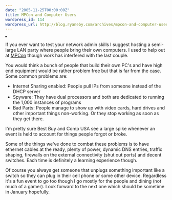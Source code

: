 ```yaml
---
date: "2005-11-25T00:00:00Z"
title: MPCon and Computer Users
wordpress_id: 114
wordpress_url: http://blog.ryaneby.com/archives/mpcon-and-computer-users/
---
```

<a href="http://www.flickr.com/photos/ebyryan/66955571/" title="photo sharing"><img src="http://static.flickr.com/35/66955571_7a162de988_m.jpg" alt="" style="border: solid 2px #000000;" /></a>
<p>If you ever want to test your network admin skills I suggest hosting a semi-large LAN party where people bring their own computers. I used to help out at <a href="http://mpcon.org">MPCon</a> though work has interfered with the last couple.</p>

<p>You would think a bunch of people that build their own PC's and have high end equipment would be rather problem free but that is far from the case. Some common problems are:</p>

<ul>
<li>Internet Sharing enabled: People pull IPs from someone instead of the DHCP server</li>
<li>Spyware: They have dual processors and both are dedicated to running the 1,000 instances of programs</li>
<li>Bad Parts: People manage to show up with video cards, hard drives and other important things non-working. Or they stop working as soon as they get there.</li>
</ul>

<p>I'm pretty sure Best Buy and Comp USA see a large spike whenever an event is held to account for things people forgot or broke.</p><p>

</p><p>Some of the things we've done to combat these problems is to have ethernet cables at the ready, plenty of power, dynamic DNS entries, traffic shaping, firewalls on the external connectivity (shut out ports) and decent switches. Each time is definitely a learning experience though.</p>

<p>Of course you always get someone that unplugs something important like a switch so they can plug in their cell phone or some other device. Regardless it's a fun event to go too though I go mostly for the people and dining (not much of a gamer). Look forward to the next one which should be sometime in January hopefully.</p>

